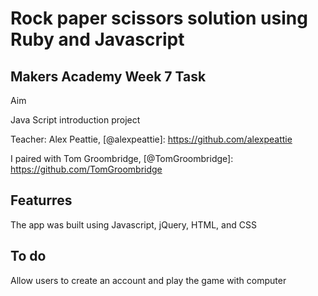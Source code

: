 

Rock paper scissors solution using Ruby and Javascript
=============


Makers Academy Week 7 Task
-------------

Aim

Java Script introduction project

Teacher: Alex Peattie, [@alexpeattie]: https://github.com/alexpeattie

I paired with Tom Groombridge, [@TomGroombridge]: https://github.com/TomGroombridge

Featurres
-------------

The app was built using Javascript, jQuery, HTML, and CSS

To do
-------------

Allow users to create an account and play the game with computer